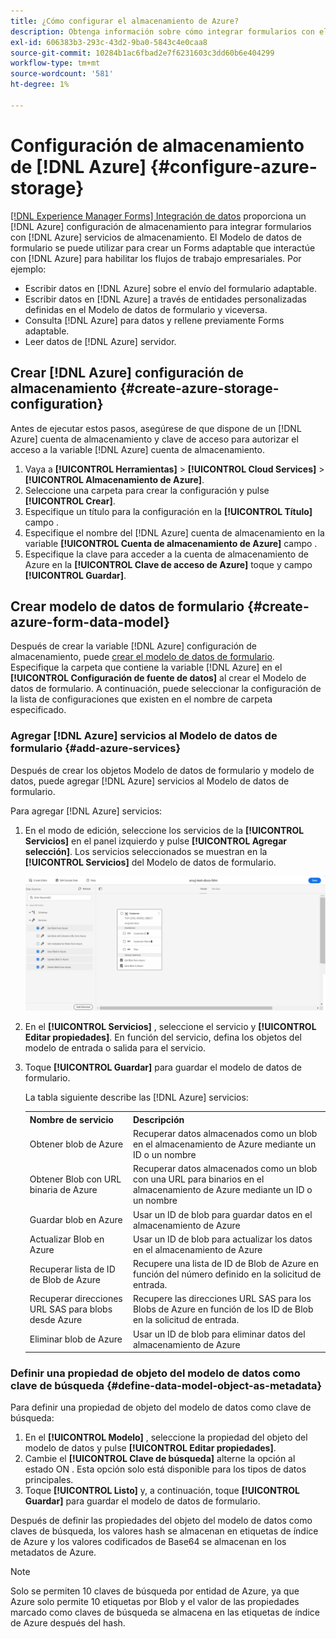 ```yaml
---
title: ¿Cómo configurar el almacenamiento de Azure?
description: Obtenga información sobre cómo integrar formularios con el servidor de almacenamiento de Azure.
exl-id: 606383b3-293c-43d2-9ba0-5843c4e0caa8
source-git-commit: 10284b1ac6fbad2e7f6231603c3dd60b6e404299
workflow-type: tm+mt
source-wordcount: '581'
ht-degree: 1%

---
```


# Configuración de almacenamiento de [!DNL Azure] {#configure-azure-storage}

[[!DNL Experience Manager Forms] Integración de datos](data-integration.md) proporciona un [!DNL Azure] configuración de almacenamiento para integrar formularios con [!DNL Azure] servicios de almacenamiento. El Modelo de datos de formulario se puede utilizar para crear un Forms adaptable que interactúe con [!DNL Azure] para habilitar los flujos de trabajo empresariales. Por ejemplo:

* Escribir datos en [!DNL Azure] sobre el envío del formulario adaptable.
* Escribir datos en [!DNL Azure] a través de entidades personalizadas definidas en el Modelo de datos de formulario y viceversa.
* Consulta [!DNL Azure] para datos y rellene previamente Forms adaptable.
* Leer datos de [!DNL Azure] servidor.

## Crear [!DNL Azure] configuración de almacenamiento {#create-azure-storage-configuration}

Antes de ejecutar estos pasos, asegúrese de que dispone de un [!DNL Azure] cuenta de almacenamiento y clave de acceso para autorizar el acceso a la variable [!DNL Azure] cuenta de almacenamiento.

1. Vaya a **[!UICONTROL Herramientas]** > **[!UICONTROL Cloud Services]** > **[!UICONTROL Almacenamiento de Azure]**.
1. Seleccione una carpeta para crear la configuración y pulse **[!UICONTROL Crear]**.
1. Especifique un título para la configuración en la **[!UICONTROL Título]** campo .
1. Especifique el nombre del [!DNL Azure] cuenta de almacenamiento en la variable **[!UICONTROL Cuenta de almacenamiento de Azure]** campo .
1. Especifique la clave para acceder a la cuenta de almacenamiento de Azure en la **[!UICONTROL Clave de acceso de Azure]** toque y campo **[!UICONTROL Guardar]**.

## Crear modelo de datos de formulario {#create-azure-form-data-model}

Después de crear la variable [!DNL Azure] configuración de almacenamiento, puede [crear el modelo de datos de formulario](create-form-data-models.md). Especifique la carpeta que contiene la variable [!DNL Azure] en el **[!UICONTROL Configuración de fuente de datos]** al crear el Modelo de datos de formulario. A continuación, puede seleccionar la configuración de la lista de configuraciones que existen en el nombre de carpeta especificado.

### Agregar [!DNL Azure] servicios al Modelo de datos de formulario {#add-azure-services}

Después de crear los objetos Modelo de datos de formulario y modelo de datos, puede agregar [!DNL Azure] servicios al Modelo de datos de formulario.

Para agregar [!DNL Azure] servicios:

1. En el modo de edición, seleccione los servicios de la **[!UICONTROL Servicios]** en el panel izquierdo y pulse **[!UICONTROL Agregar selección]**. Los servicios seleccionados se muestran en la **[!UICONTROL Servicios]** del Modelo de datos de formulario.

   ![Añadir servicios seleccionados](assets/select-services.png)

1. En el **[!UICONTROL Servicios]** , seleccione el servicio y **[!UICONTROL Editar propiedades]**. En función del servicio, defina los objetos del modelo de entrada o salida para el servicio.

1. Toque **[!UICONTROL Guardar]** para guardar el modelo de datos de formulario.

   La tabla siguiente describe las [!DNL Azure] servicios:

   <table>
    <tbody>
     <tr>
      <th><strong>Nombre de servicio</strong></th>
      <th><strong>Descripción</strong></th>
     </tr>
     <tr>
      <td>Obtener blob de Azure</td>
      <td>Recuperar datos almacenados como un blob en el almacenamiento de Azure mediante un ID o un nombre</td>
     </tr>
     <tr>
      <td>Obtener Blob con URL binaria de Azure</td>
      <td>Recuperar datos almacenados como un blob con una URL para binarios en el almacenamiento de Azure mediante un ID o un nombre</td>
     </tr>
     <tr>
      <td>Guardar blob en Azure</td>
      <td>Usar un ID de blob para guardar datos en el almacenamiento de Azure</td>
     </tr>
     <tr>
      <td>Actualizar Blob en Azure</td>
      <td>Usar un ID de blob para actualizar los datos en el almacenamiento de Azure</td>
     </tr>
     <tr>
      <td>Recuperar lista de ID de Blob de Azure</td>
      <td>Recupere una lista de ID de Blob de Azure en función del número definido en la solicitud de entrada.</td>
     </tr>
     <tr>
      <td>Recuperar direcciones URL SAS para blobs desde Azure</td>
      <td>Recupere las direcciones URL SAS para los Blobs de Azure en función de los ID de Blob en la solicitud de entrada.</td>
     </tr>
     <tr>
      <td>Eliminar blob de Azure</td>
      <td>Usar un ID de blob para eliminar datos del almacenamiento de Azure</td>
     </tr>
    </tbody>
   </table>

### Definir una propiedad de objeto del modelo de datos como clave de búsqueda {#define-data-model-object-as-metadata}

Para definir una propiedad de objeto del modelo de datos como clave de búsqueda:

1. En el **[!UICONTROL Modelo]** , seleccione la propiedad del objeto del modelo de datos y pulse **[!UICONTROL Editar propiedades]**.
1. Cambie el **[!UICONTROL Clave de búsqueda]** alterne la opción al estado ON . Esta opción solo está disponible para los tipos de datos principales.
1. Toque **[!UICONTROL Listo]** y, a continuación, toque **[!UICONTROL Guardar]** para guardar el modelo de datos de formulario.

Después de definir las propiedades del objeto del modelo de datos como claves de búsqueda, los valores hash se almacenan en etiquetas de índice de Azure y los valores codificados de Base64 se almacenan en los metadatos de Azure.

>[!NOTE]
>
>Solo se permiten 10 claves de búsqueda por entidad de Azure, ya que Azure solo permite 10 etiquetas por Blob y el valor de las propiedades marcado como claves de búsqueda se almacena en las etiquetas de índice de Azure después del hash.

